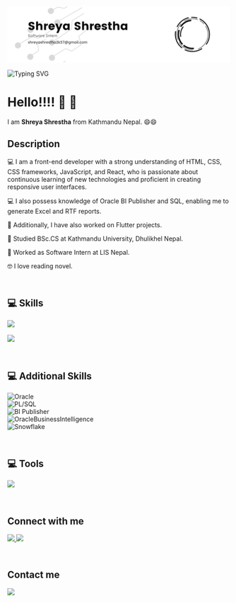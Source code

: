 <img src="CoverImage.png"/>
<br/>

![Typing SVG](https://readme-typing-svg.demolab.com/?font=Exo&size=24&color=1367FBFF&weight=700&lines=Hello,+I+am+Shreya+Shrestha;Welcome+to+my+profile+!!!)

# Hello!!!! :wave: :wave:

I am **Shreya Shrestha** from Kathmandu Nepal. :smile::smile: 

## Description
:computer: I am a front-end developer with a strong understanding of HTML, CSS, CSS frameworks, JavaScript, and React, who is passionate about continuous learning of new technologies and proficient in creating responsive user interfaces.

:computer: I also possess knowledge of Oracle BI Publisher and SQL, enabling me to generate Excel and RTF reports.

:iphone: Additionally, I have also worked on Flutter projects.

:book: Studied BSc.CS at Kathmandu University, Dhulikhel Nepal.

:office: Worked as Software Intern at LIS Nepal.

:nerd_face: I love reading novel.

<br/>

## :computer: Skills 

<p>
    <img src="https://skillicons.dev/icons?i=html,css,js,react,redux" />
</p>
<p>
    <img src="https://skillicons.dev/icons?i=tailwind,firebase,dart,flutter,mysql" />
</p>

<br/>

## :computer: Additional Skills

![Oracle](https://img.shields.io/badge/Oracle-%2320232a?style=for-the-badge&logo=Oracle&logoColor=white&margin=10px)
<br/>
![PL/SQL](https://img.shields.io/badge/PL/SQL-%2320232a?style=for-the-badge&logo=oracle&logoColor=white) 
<br/>
![BI Publisher](https://img.shields.io/badge/BIPublisher-%2320232a?style=for-the-badge&logo=oracle&logoColor=white) 
<br/>
![OracleBusinessIntelligence](https://img.shields.io/badge/OBIEE-%2320232a?style=for-the-badge&logo=oracle&logoColor=white) 
<br/>
![Snowflake](https://img.shields.io/badge/Snowflake-%2320232a?style=for-the-badge&logo=snowflake&logoColor=%2361DAFB) 

<br/>

## :computer: Tools

<p>
    <img src="https://skillicons.dev/icons?i=vscode,git,figma" />
</p>


<br/>

<!-- Contact -->

## Connect with me

<p>
    <a href="https://www.linkedin.com/in/iamshreyastha/">
        <img src="https://skillicons.dev/icons?i=linkedin" />
    </a>
    <a href="https://twitter.com/iamshreyastha">
        <img src="https://skillicons.dev/icons?i=twitter" />
    </a>
</p>

<br/>


## Contact me
<p>
    <a href="mailto:shreyashrestha2k57@gmail.com">
        <img src="https://skillicons.dev/icons?i=gmail" />
    </a>
</p>
